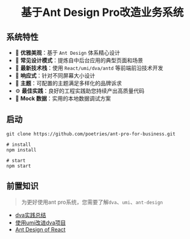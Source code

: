 <h1 align="center">基于Ant Design Pro改造业务系统 </h1>

系统特性
---

- :gem: **优雅美观**：基于 `Ant Design` 体系精心设计
- :triangular_ruler: **常见设计模式**：提炼自中后台应用的典型页面和场景
- :rocket: **最新技术栈**：使用 `React/umi/dva/antd` 等前端前沿技术开发
- :iphone: **响应式**：针对不同屏幕大小设计
- :art: **主题**：可配置的主题满足多样化的品牌诉求
- :gear: **最佳实践**：良好的工程实践助您持续产出高质量代码
- :1234: **Mock 数据**：实用的本地数据调试方案

启动
---

```shell
git clone https://github.com/poetries/ant-pro-for-business.git

# install 
npm install

# start
npm start
```

前置知识
---

> 为更好使用ant pro系统，您需要了解`dva`、`umi`、`ant-design`

- [dva实践总结](http://blog.poetries.top/2018/09/05/dva/)
- [使用umi改进dva项目](http://blog.poetries.top/2018/09/06/umi-dva/)
- [Ant Design of React](https://ant.design/docs/react/introduce-cn)